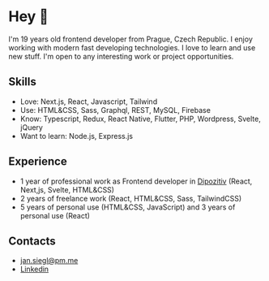 # Hey 👋
I'm 19 years old frontend developer from Prague, Czech Republic. I enjoy working with modern fast developing technologies. I love to learn and use new stuff. I'm open to any interesting work or project opportunities.

## Skills
- Love: Next.js, React, Javascript, Tailwind
- Use: HTML&CSS, Sass, Graphql, REST, MySQL, Firebase
- Know: Typescript, Redux, React Native, Flutter, PHP, Wordpress, Svelte, jQuery
- Want to learn: Node.js, Express.js

## Experience
- 1 year of professional work as Frontend developer in [Dipozitiv](https://dipozitiv.cz/) (React, Next,js, Svelte, HTML&CSS)
- 2 years of freelance work (React, HTML&CSS, Sass, TailwindCSS)
- 5 years of personal use (HTML&CSS, JavaScript) and 3 years of personal use (React)

## Contacts
- [jan.siegl@pm.me](jan.siegl@pm.me)
- [Linkedin](https://www.linkedin.com/in/jan-siegl-1ab7b61a7/)

<!--
**jan-siegl/jan-siegl** is a ✨ _special_ ✨ repository because its `README.md` (this file) appears on your GitHub profile.

Here are some ideas to get you started:

- 🔭 I’m currently working on ...
- 🌱 I’m currently learning ...
- 👯 I’m looking to collaborate on ...
- 🤔 I’m looking for help with ...
- 💬 Ask me about ...
- 📫 How to reach me: ...
- 😄 Pronouns: ...
- ⚡ Fun fact: ...
-->
